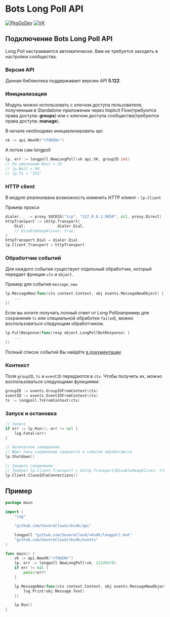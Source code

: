 # Bots Long Poll API

[![PkgGoDev](https://pkg.go.dev/badge/github.com/SevereCloud/vksdk/longpoll-bot)](https://pkg.go.dev/github.com/SevereCloud/vksdk/longpoll-bot)
[![VK](https://img.shields.io/badge/developers-%234a76a8.svg?logo=VK&logoColor=white)](https://vk.com/dev/bots_longpoll)

## Подключение Bots Long Poll API

Long Poll настраивается автоматически. Вам не требуется заходить в настройки
сообщества.

### Версия API

Данная библиотека поддерживает версию API **5.122**.

### Инициализация

Модуль можно использовать с ключом доступа пользователя, полученным в
Standalone-приложении через Implicit Flow(требуются права доступа: **groups**)
или с ключом доступа сообщества(требуются права доступа: **manage**).

В начале необходимо инициализировать api:

```go
vk := api.NewVK("<TOKEN>")
```

А потом сам longpoll

```go
lp, err := longpoll.NewLongPoll(vk api.VK, groupID int)
// По умолчанию Wait = 25
// lp.Wait = 90
// lp.Ts = "123"
```

### HTTP client

В модуле реализована возможность изменять HTTP клиент - `lp.Client`

Пример прокси

```go
dialer, _ := proxy.SOCKS5("tcp", "127.0.0.1:9050", nil, proxy.Direct)
httpTransport := &http.Transport{
	Dial:              dialer.Dial,
	// DisableKeepAlives: true,
}
httpTransport.Dial = dialer.Dial
lp.Client.Transport = httpTransport
```

### Обработчик событий

Для каждого события существует отдельный обработчик, который передает функции
`ctx` и `object`.

Пример для события `message_new`

```go
lp.MessageNew(func(ctx context.Context, obj events.MessageNewObject) {
	...
})
```

Если вы хотите получать полный ответ от Long Poll(например для сохранения `ts`
или специальной обработки `failed`), можно воспользоваться следующим обработчиком.

```go
lp.FullResponse(func(resp object.LongPollBotResponse) {
	...
})
```

Полный список событий Вы найдёте [в документации](https://vk.com/dev/groups_events)

### Контекст

Поля `groupID`, `ts` и `eventID` передаются в `ctx`. Чтобы получить их, можно
воспользоваться следующими функциями:

```go
groupID := events.GroupIDFromContext(ctx)
eventID := events.EventIDFromContext(ctx)
ts := longpoll.TsFromContext(ctx)
```

### Запуск и остановка

```go
// Запуск
if err := lp.Run(); err != nil {
	log.Fatal(err)
}

// Безопасное завершение
// Ждет пока соединение закроется и события обработаются
lp.Shutdown()

// Закрыть соединение
// Требует lp.Client.Transport = &http.Transport{DisableKeepAlives: true}
lp.Client.CloseIdleConnections()
```

## Пример

```go
package main

import (
	"log"

	"github.com/SevereCloud/vksdk/api"

	longpoll "github.com/SevereCloud/vksdk/longpoll-bot"
	"github.com/SevereCloud/vksdk/events"
)

func main() {
	vk := api.NewVK("<TOKEN>")
	lp, err := longpoll.NewLongPoll(vk, 12345678)
	if err != nil {
		panic(err)
	}

	lp.MessageNew(func(ctx context.Context, obj events.MessageNewObject) {
		log.Print(obj.Message.Text)
	})

	lp.Run()
}

```
